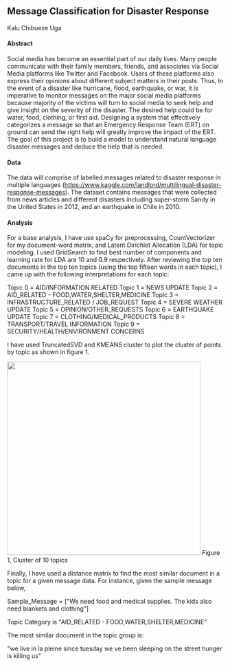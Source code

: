 ## Message Classification for Disaster Response

Kalu Chibueze Uga

#### Abstract
Social media has become an essential part of our daily lives. Many people communicate with their family members, friends, and associates via Social Media platforms like Twitter and Facebook. Users of these platforms also express their opinions about different subject matters in their posts. Thus, In the event of a disaster like hurricane, flood, earthquake, or war, it is imperative to monitor messages on the major social media platforms because majority of the victims will turn to social media to seek help and give insight on the severity of the disaster. The desired help could be for water, food, clothing, or first aid. Designing a system that effectively categorizes a message so that an Emergency Response Team (ERT) on ground can send the right help will greatly improve the impact of the ERT. The goal of this project is to build a model to understand natural language disaster messages and deduce the help that is needed.

#### Data 
The data will comprise of labelled messages related to disaster response in multiple languages (https://www.kaggle.com/landlord/multilingual-disaster-response-messages). The dataset contains messages that were collected from news articles and different disasters including super-storm Sandy in the United States in 2012, and an earthquake in Chile in 2010.

#### Analysis
For a base analysis, I have use spaCy for preprocessing, CountVectorizer for my document-word matrix, and Latent Dirichlet Allocation (LDA) for topic modeling. I used GridSearch to find best number of components and learning rate for LDA are 10 and 0.9 respectively. After reviewing the top ten documents in the top ten topics (using the top fifteen words in each topic), I came up with the following interpretations for each topic:

Topic 0 = AID/INFORMATION RELATED 
Topic 1 = NEWS UPDATE
Topic 2 = AID_RELATED - FOOD,WATER,SHELTER,MEDICINE
Topic 3 = INFRASTRUCTURE_RELATED / JOB_REQUEST
Topic 4 = SEVERE WEATHER UPDATE
Topic 5 = OPINION/OTHER_REQUESTS
Topic 6 = EARTHQUAKE UPDATE
Topic 7 = CLOTHING/MEDICAL_PRODUCTS
Topic 8 = TRANSPORT/TRAVEL INFORMATION
Topic 9 = SECURITY/HEALTH/ENVIRONMENT CONCERNS

I have used TruncatedSVD and KMEANS cluster to plot the cluster of points by topic as shown in figure 1. 

<img src="/Users/amyphillip/Desktop/Metis/Project_5_NLP/NLP_Unsupervised_Learning/plots/cluster_of_points.png" width = "450" height = "450"> 
Figure 1, Cluster of 10 topics

Finally, I have used a distance matrix to find the most similar document in a topic for a given message data. For instance, given the sample message below,

Sample_Message = ["We need food and medical supplies. The kids also need blankets and clothing"]

Topic Category is "AID_RELATED - FOOD,WATER,SHELTER,MEDICINE"

The most similar document in the topic group is:

"we live in la pleine since tuesday we ve been sleeping on the street hunger is killing us"